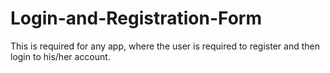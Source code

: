 # Login-and-Registration-Form
This is required for any app, where the user is required to register and then login to his/her account.


